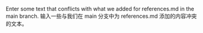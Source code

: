 Enter some text that conflicts with what we added for references.md in the main branch.
输入一些与我们在 main 分支中为 references.md 添加的内容冲突的文本。

